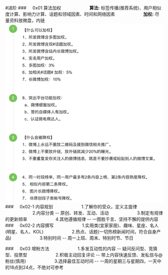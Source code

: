 #进阶
###&nbsp;&nbsp;&nbsp;&nbsp;&nbsp;0x01 算法加权
&nbsp;&nbsp;&nbsp;&nbsp;&nbsp;&nbsp;&nbsp;&nbsp;&nbsp;&nbsp;&nbsp;&nbsp;&nbsp;&nbsp;&nbsp;&nbsp;&nbsp;&nbsp;&nbsp;&nbsp;&nbsp;&nbsp;**算法:** 标签传播(推荐系统)、用户相似度计算、影响力计算、话题和领域因素、时间和网络因素
&nbsp;&nbsp;&nbsp;&nbsp;&nbsp;&nbsp;&nbsp;&nbsp;&nbsp;&nbsp;&nbsp;&nbsp;&nbsp;&nbsp;&nbsp;&nbsp;&nbsp;&nbsp;&nbsp;&nbsp;&nbsp;&nbsp;**加权:** 尽量资料放微盘，内链
![](/assets/jiaquan.png)
###&nbsp;&nbsp;&nbsp;&nbsp;&nbsp;0x02-1 内容规划
&nbsp;&nbsp;&nbsp;&nbsp;&nbsp;&nbsp;&nbsp;&nbsp;&nbsp;&nbsp;&nbsp;&nbsp;&nbsp;&nbsp;&nbsp;&nbsp;&nbsp;&nbsp;&nbsp;&nbsp;&nbsp;&nbsp;1.了解你的受众，定义主旋律
&nbsp;&nbsp;&nbsp;&nbsp;&nbsp;&nbsp;&nbsp;&nbsp;&nbsp;&nbsp;&nbsp;&nbsp;&nbsp;&nbsp;&nbsp;&nbsp;&nbsp;&nbsp;&nbsp;&nbsp;&nbsp;&nbsp;2.内容分类 -- 原创、转发、互动、活动
&nbsp;&nbsp;&nbsp;&nbsp;&nbsp;&nbsp;&nbsp;&nbsp;&nbsp;&nbsp;&nbsp;&nbsp;&nbsp;&nbsp;&nbsp;&nbsp;&nbsp;&nbsp;&nbsp;&nbsp;&nbsp;&nbsp;3.制定有规律的更新频率 
&nbsp;&nbsp;&nbsp;&nbsp;&nbsp;&nbsp;&nbsp;&nbsp;&nbsp;&nbsp;&nbsp;&nbsp;&nbsp;&nbsp;&nbsp;&nbsp;&nbsp;&nbsp;&nbsp;&nbsp;&nbsp;&nbsp;4.其他遵循规律 -- 一图胜千言、坚持不懈的提供内容
###&nbsp;&nbsp;&nbsp;&nbsp;&nbsp;0x02-2 内容撰写
&nbsp;&nbsp;&nbsp;&nbsp;&nbsp;&nbsp;&nbsp;&nbsp;&nbsp;&nbsp;&nbsp;&nbsp;&nbsp;&nbsp;&nbsp;&nbsp;&nbsp;&nbsp;&nbsp;&nbsp;&nbsp;&nbsp;1.实用类(宜家家居)、趣味、星座、名人(明星、名人、KOL)
&nbsp;&nbsp;&nbsp;&nbsp;&nbsp;&nbsp;&nbsp;&nbsp;&nbsp;&nbsp;&nbsp;&nbsp;&nbsp;&nbsp;&nbsp;&nbsp;&nbsp;&nbsp;&nbsp;&nbsp;&nbsp;&nbsp;2.热点、话题(一切热榜新闻时间，符合自身产品)
&nbsp;&nbsp;&nbsp;&nbsp;&nbsp;&nbsp;&nbsp;&nbsp;&nbsp;&nbsp;&nbsp;&nbsp;&nbsp;&nbsp;&nbsp;&nbsp;&nbsp;&nbsp;&nbsp;&nbsp;&nbsp;&nbsp;3.特别时间 -- 周一上班、周末、特别时节、节日

###&nbsp;&nbsp;&nbsp;&nbsp;&nbsp;0x03 增粉方法
&nbsp;&nbsp;&nbsp;&nbsp;&nbsp;&nbsp;&nbsp;&nbsp;&nbsp;&nbsp;&nbsp;&nbsp;&nbsp;&nbsp;&nbsp;&nbsp;&nbsp;&nbsp;&nbsp;&nbsp;&nbsp;&nbsp;1.多发互动性的内容 -- 疑问反问型、竞猜型、投票型
&nbsp;&nbsp;&nbsp;&nbsp;&nbsp;&nbsp;&nbsp;&nbsp;&nbsp;&nbsp;&nbsp;&nbsp;&nbsp;&nbsp;&nbsp;&nbsp;&nbsp;&nbsp;&nbsp;&nbsp;&nbsp;&nbsp;2.积极主动回复评论 -- 带上内容快速反馈、发私信与@粉丝(慎用)
&nbsp;&nbsp;&nbsp;&nbsp;&nbsp;&nbsp;&nbsp;&nbsp;&nbsp;&nbsp;&nbsp;&nbsp;&nbsp;&nbsp;&nbsp;&nbsp;&nbsp;&nbsp;&nbsp;&nbsp;&nbsp;&nbsp;3.选择最佳互动时间 -- 一周的星期三与星期四，一天中的18点到24点，不绝对可参考





